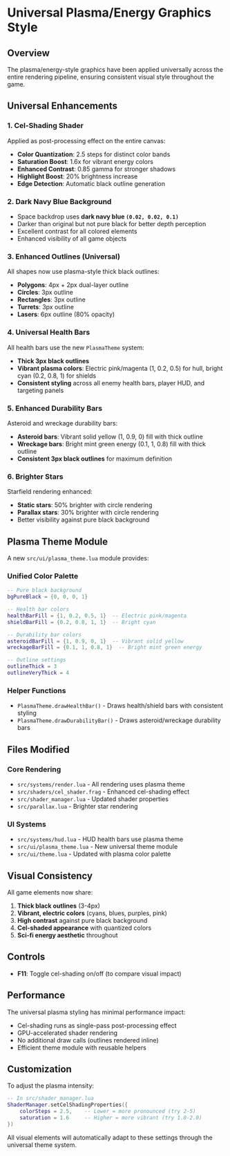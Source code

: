 # Universal Plasma/Energy Graphics Style

## Overview

The plasma/energy-style graphics have been applied universally across the entire rendering pipeline, ensuring consistent visual style throughout the game.

## Universal Enhancements

### 1. Cel-Shading Shader
Applied as post-processing effect on the entire canvas:
- **Color Quantization**: 2.5 steps for distinct color bands
- **Saturation Boost**: 1.6x for vibrant energy colors
- **Enhanced Contrast**: 0.85 gamma for stronger shadows
- **Highlight Boost**: 20% brightness increase
- **Edge Detection**: Automatic black outline generation

### 2. Dark Navy Blue Background
- Space backdrop uses **dark navy blue `(0.02, 0.02, 0.1)`**
- Darker than original but not pure black for better depth perception
- Excellent contrast for all colored elements
- Enhanced visibility of all game objects

### 3. Enhanced Outlines (Universal)
All shapes now use plasma-style thick black outlines:
- **Polygons**: 4px + 2px dual-layer outline
- **Circles**: 3px outline
- **Rectangles**: 3px outline
- **Turrets**: 3px outline
- **Lasers**: 6px outline (80% opacity)

### 4. Universal Health Bars
All health bars use the new `PlasmaTheme` system:
- **Thick 3px black outlines**
- **Vibrant plasma colors**: Electric pink/magenta (1, 0.2, 0.5) for hull, bright cyan (0.2, 0.8, 1) for shields
- **Consistent styling** across all enemy health bars, player HUD, and targeting panels

### 5. Enhanced Durability Bars
Asteroid and wreckage durability bars:
- **Asteroid bars**: Vibrant solid yellow (1, 0.9, 0) fill with thick outline
- **Wreckage bars**: Bright mint green energy (0.1, 1, 0.8) fill with thick outline
- **Consistent 3px black outlines** for maximum definition

### 6. Brighter Stars
Starfield rendering enhanced:
- **Static stars**: 50% brighter with circle rendering
- **Parallax stars**: 30% brighter with circle rendering
- Better visibility against pure black background

## Plasma Theme Module

A new `src/ui/plasma_theme.lua` module provides:

### Unified Color Palette
```lua
-- Pure black background
bgPureBlack = {0, 0, 0, 1}

-- Health bar colors
healthBarFill = {1, 0.2, 0.5, 1}  -- Electric pink/magenta
shieldBarFill = {0.2, 0.8, 1, 1}  -- Bright cyan

-- Durability bar colors
asteroidBarFill = {1, 0.9, 0, 1}  -- Vibrant solid yellow
wreckageBarFill = {0.1, 1, 0.8, 1}  -- Bright mint green energy

-- Outline settings
outlineThick = 3
outlineVeryThick = 4
```

### Helper Functions
- `PlasmaTheme.drawHealthBar()` - Draws health/shield bars with consistent styling
- `PlasmaTheme.drawDurabilityBar()` - Draws asteroid/wreckage durability bars

## Files Modified

### Core Rendering
- `src/systems/render.lua` - All rendering uses plasma theme
- `src/shaders/cel_shader.frag` - Enhanced cel-shading effect
- `src/shader_manager.lua` - Updated shader properties
- `src/parallax.lua` - Brighter star rendering

### UI Systems
- `src/systems/hud.lua` - HUD health bars use plasma theme
- `src/ui/plasma_theme.lua` - New universal theme module
- `src/ui/theme.lua` - Updated with plasma color palette

## Visual Consistency

All game elements now share:
1. **Thick black outlines** (3-4px)
2. **Vibrant, electric colors** (cyans, blues, purples, pink)
3. **High contrast** against pure black background
4. **Cel-shaded appearance** with quantized colors
5. **Sci-fi energy aesthetic** throughout

## Controls

- **F11**: Toggle cel-shading on/off (to compare visual impact)

## Performance

The universal plasma styling has minimal performance impact:
- Cel-shading runs as single-pass post-processing effect
- GPU-accelerated shader rendering
- No additional draw calls (outlines rendered inline)
- Efficient theme module with reusable helpers

## Customization

To adjust the plasma intensity:

```lua
-- In src/shader_manager.lua
ShaderManager.setCelShadingProperties({
    colorSteps = 2.5,    -- Lower = more pronounced (try 2-5)
    saturation = 1.6     -- Higher = more vibrant (try 1.0-2.0)
})
```

All visual elements will automatically adapt to these settings through the universal theme system.

